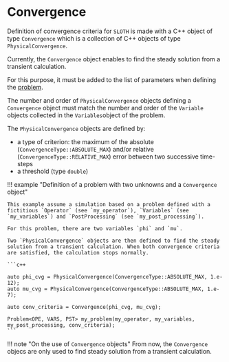 # Convergence

Definition of convergence criteria for `SLOTH` is made with a C++ object of type `Convergence` which is a collection of C++ objects of type `PhysicalConvergence`.

Currently, the `Convergence` object enables to find the steady solution from a transient calculation. 

For this purpose, it must be added to the list of parameters when defining the [problem](../Problems/index.md).

The number and order of `PhysicalConvergence` objects defining a `Convergence` object must match the number and order of the `Variable` objects collected in the `Variables`object of the problem.

The `PhysicalConvergence` objects are defined by:

- a type of criterion: the maximum of the absolute (`ConvergenceType::ABSOLUTE_MAX`) and/or relative (`ConvergenceType::RELATIVE_MAX`) error between two successive time-steps
- a threshold (type `double`)


!!! example "Definition of a problem with two unknowns and a `Convergence` object"

    This example assume a simulation based on a problem defined with a fictitious `Operator` (see `my_operator`), `Variables` (see `my_variables`) and `PostProcessing` (see `my_post_processing`). 
 
    For this problem, there are two variables `phi` and `mu`.

    Two `PhysicalConvergence` objects are then defined to find the steady solution from a transient calculation. When both convergence criteria are satisfied, the calculation stops normally.

    ```c++

    auto phi_cvg = PhysicalConvergence(ConvergenceType::ABSOLUTE_MAX, 1.e-12);
    auto mu_cvg = PhysicalConvergence(ConvergenceType::ABSOLUTE_MAX, 1.e-7);

    auto conv_criteria = Convergence(phi_cvg, mu_cvg);

    Problem<OPE, VARS, PST> my_problem(my_operator, my_variables, my_post_processing, conv_criteria);
    ```

!!! note "On the use of `Convergence` objects"
    From now, the `Convergence` objecs are only used to find steady solution from a transient calculation. 